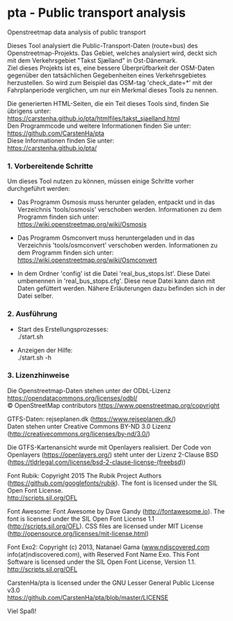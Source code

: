 # pta - Public transport analysis
Openstreetmap data analysis of public transport

Dieses Tool analysiert die Public-Transport-Daten (route=bus) des Openstreetmap-Projekts. Das Gebiet, welches analysiert wird, deckt sich mit dem Verkehrsgebiet "Takst Sjælland" in Ost-Dänemark.  
Ziel dieses Projekts ist es, eine bessere Überprüfbarkeit der OSM-Daten gegenüber den tatsächlichen Gegebenheiten eines Verkehrsgebietes herzustellen. So wird zum Beispiel das OSM-tag 'check_date=*' mit der Fahrplanperiode verglichen, um nur ein Merkmal dieses Tools zu nennen.

Die generierten HTML-Seiten, die ein Teil dieses Tools sind, finden Sie übrigens unter:  
https://carstenha.github.io/pta/htmlfiles/takst_sjaelland.html  
Den Programmcode und weitere Informationen finden Sie unter:  
https://github.com/CarstenHa/pta  
Diese Informationen finden Sie unter:  
https://carstenha.github.io/pta/

### 1. Vorbereitende Schritte

Um dieses Tool nutzen zu können, müssen einige Schritte vorher durchgeführt werden:

* Das Programm Osmosis muss herunter geladen, entpackt und in das Verzeichnis 'tools/osmosis' verschoben werden. Informationen zu dem Programm finden sich unter:  
https://wiki.openstreetmap.org/wiki/Osmosis

* Das Programm Osmconvert muss heruntergeladen und in das Verzeichnis 'tools/osmconvert' verschoben werden. Informationen zu dem Programm finden sich unter:  
https://wiki.openstreetmap.org/wiki/Osmconvert

* In dem Ordner 'config' ist die Datei 'real_bus_stops.lst'. Diese Datei umbenennen in 'real_bus_stops.cfg'. Diese neue Datei kann dann mit Daten gefüttert werden. Nähere Erläuterungen dazu befinden sich in der Datei selber.

### 2. Ausführung

* Start des Erstellungsprozesses:  
    ./start.sh

* Anzeigen der Hilfe:  
    ./start.sh -h

### 3. Lizenzhinweise

Die Openstreetmap-Daten stehen unter der ODbL-Lizenz https://opendatacommons.org/licenses/odbl/  
© OpenStreetMap contributors https://www.openstreetmap.org/copyright

GTFS-Daten: rejseplanen.dk (https://www.rejseplanen.dk/)  
Daten stehen unter Creative Commons BY-ND 3.0 Lizenz (http://creativecommons.org/licenses/by-nd/3.0/)

Die GTFS-Kartenansicht wurde mit Openlayers realisiert.
Der Code von Openlayers (https://openlayers.org/) steht unter der Lizenz 2-Clause BSD (https://tldrlegal.com/license/bsd-2-clause-license-(freebsd))

Font Rubik: Copyright 2015 The Rubik Project Authors (https://github.com/googlefonts/rubik). The font is licensed under the SIL Open Font License.  
http://scripts.sil.org/OFL

Font Awesome: Font Awesome by Dave Gandy (http://fontawesome.io). The font is licensed under the SIL Open Font License 1.1 (http://scripts.sil.org/OFL). CSS files are licensed under MIT License (http://opensource.org/licenses/mit-license.html)

Font Exo2: Copyright (c) 2013, Natanael Gama (www.ndiscovered.com info(at)ndiscovered.com), with Reserved Font Name Exo. This Font Software is licensed under the SIL Open Font License, Version 1.1. http://scripts.sil.org/OFL

CarstenHa/pta is licensed under the GNU Lesser General Public License v3.0  
https://github.com/CarstenHa/pta/blob/master/LICENSE



Viel Spaß!

